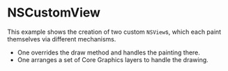 NSCustomView
============

This example shows the creation of two custom `NSView`s, which each paint themselves via different mechanisms.

- One overrides the draw method and handles the painting there.
- One arranges a set of Core Graphics layers to handle the drawing.

